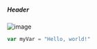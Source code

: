 ##### Header 
![image](https://github.com/user-attachments/assets/07ede48b-e652-418a-b1d3-68a10e5a28c5)
``` javascript
var myVar = "Hello, world!"
